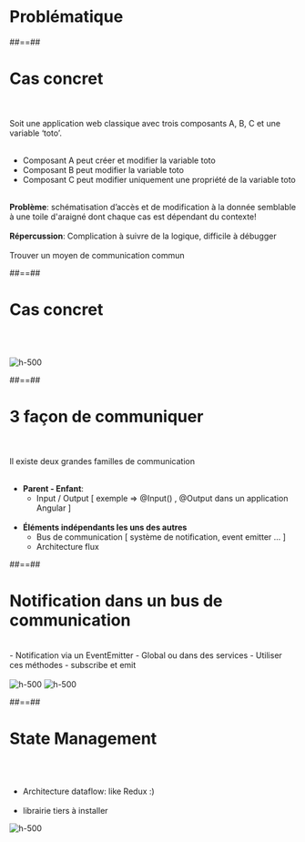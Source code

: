 <!-- .slide: class="sfeir-bg-white-5" -->
# Problématique

##==##

<!-- .slide: class="sfeir-basic-slide" -->
# Cas concret
<br><br>
Soit une application web classique avec trois composants A, B, C et une variable ‘toto’.<br><br>

- Composant A peut créer et modifier la variable toto
- Composant B peut modifier la variable toto
- Composant C peut modifier uniquement une propriété de la variable toto
<br><br>

__Problème__: schématisation d’accès et de modification à la donnée semblable à une toile d'araigné dont chaque cas est dépendant du contexte! <br><br>
__Répercussion__: Complication à suivre de la logique, difficile à débugger<br><br>
<span class="center bold important">Trouver un moyen de communication commun</span>

##==##

# Cas concret
<br><br>
<div class="flex-row">
<img alt="h-500" src="assets/images/school/state-management/problem-state-management.png" />
</div>

##==##


<!-- .slide: class="sfeir-basic-slide" -->
# 3 façon de communiquer
<br><br>
Il existe deux grandes familles de communication<br><br>
- __Parent - Enfant__:
    - Input / Output [ exemple => @Input() , @Output dans un application Angular ]
<br><br>
- __Éléments indépendants les uns des autres__
    - Bus de communication [ système de notification, event emitter … ]
    - Architecture flux

##==##

<!-- .slide: class="sfeir-basic-slide" -->
# Notification dans un bus de communication
<br>
- Notification via un EventEmitter
- Global ou dans des services
- Utiliser ces méthodes
    - subscribe et emit
<br><br>
<img alt="h-500" src="assets/images/school/state-management/bus_methods.png" />
<img alt="h-500" src="assets/images/school/state-management/bus_import.png" />

##==##

<!-- .slide: class="sfeir-basic-slide" -->
# State Management
<br><br>
<div class="flex-row">
    <ul>
        <li>Architecture dataflow: like Redux :)</li><br>
        <li>librairie tiers à installer</li>
    </ul>
    <img alt="h-500" src="assets/images/school/state-management/redux_concepts.png" />
</div>
